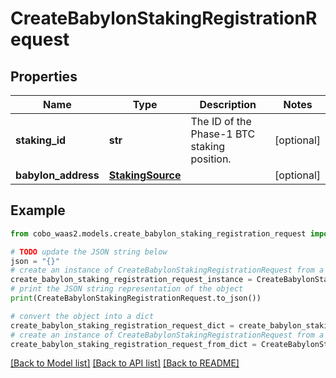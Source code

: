 # CreateBabylonStakingRegistrationRequest


## Properties

Name | Type | Description | Notes
------------ | ------------- | ------------- | -------------
**staking_id** | **str** | The ID of the Phase-1 BTC staking position. | [optional] 
**babylon_address** | [**StakingSource**](StakingSource.md) |  | [optional] 

## Example

```python
from cobo_waas2.models.create_babylon_staking_registration_request import CreateBabylonStakingRegistrationRequest

# TODO update the JSON string below
json = "{}"
# create an instance of CreateBabylonStakingRegistrationRequest from a JSON string
create_babylon_staking_registration_request_instance = CreateBabylonStakingRegistrationRequest.from_json(json)
# print the JSON string representation of the object
print(CreateBabylonStakingRegistrationRequest.to_json())

# convert the object into a dict
create_babylon_staking_registration_request_dict = create_babylon_staking_registration_request_instance.to_dict()
# create an instance of CreateBabylonStakingRegistrationRequest from a dict
create_babylon_staking_registration_request_from_dict = CreateBabylonStakingRegistrationRequest.from_dict(create_babylon_staking_registration_request_dict)
```
[[Back to Model list]](../README.md#documentation-for-models) [[Back to API list]](../README.md#documentation-for-api-endpoints) [[Back to README]](../README.md)


